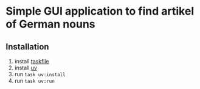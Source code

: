 # Simple GUI application to find artikel of German nouns

## Installation

1. install [taskfile](https://taskfile.dev/installation/)
2. install [uv](https://docs.astral.sh/uv/)
3. run `task uv:install`
4. run `task uv:run`
